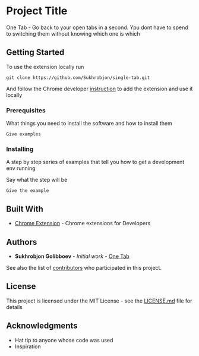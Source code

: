 # Project Title

One Tab - Go back to your open tabs in a second. Ypu dont have to spend to switching them without knowing which one is which

## Getting Started

To use the extension locally run
```
git clone https://github.com/Sukhrobjon/single-tab.git
```
And follow the Chrome developer [instruction](https://developer.chrome.com/extensions/getstarted) to add the extension 
and use it locally

### Prerequisites

What things you need to install the software and how to install them

```
Give examples
```

### Installing

A step by step series of examples that tell you how to get a development env running

Say what the step will be

```
Give the example
```

## Built With

* [Chrome Extension](https://developer.chrome.com/extensions) - Chrome extensions for Developers

## Authors

* **Sukhrobjon Golibboev** - *Initial work* - [One Tab](https://github.com/Sukhrobjon/single-tab)

See also the list of [contributors](https://github.com/your/project/contributors) who participated in this project.

## License

This project is licensed under the MIT License - see the [LICENSE.md](LICENSE.md) file for details

## Acknowledgments

* Hat tip to anyone whose code was used
* Inspiration


